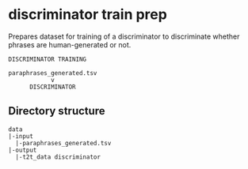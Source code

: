# discriminator train prep

Prepares dataset for training of a discriminator to discriminate whether
phrases are human-generated or not.

```
DISCRIMINATOR TRAINING

paraphrases_generated.tsv
            v
      DISCRIMINATOR
```

## Directory structure

```
data
|-input
  |-paraphrases_generated.tsv
|-output
  |-t2t_data discriminator
